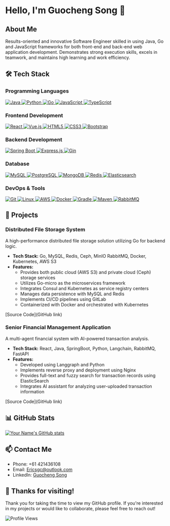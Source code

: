 # Hello, I'm Guocheng Song 👋

## About Me

Results-oriented and innovative Software Engineer skilled in using Java, Go and JavaScript frameworks for both front-end and back-end web application development. Demonstrates strong execution skills, excels in teamwork, and maintains high learning and work efficiency.

## 🛠 Tech Stack

### Programming Languages

<p align="left">
  <a href="https://www.java.com" target="_blank" rel="noreferrer">
    <img src="https://img.shields.io/badge/Java-ED8B00?style=for-the-badge&logo=java&logoColor=white" alt="Java" />
  </a>
  <a href="https://www.python.org" target="_blank" rel="noreferrer">
    <img src="https://img.shields.io/badge/Python-3776AB?style=for-the-badge&logo=python&logoColor=white" alt="Python" />
  </a>
  <a href="https://golang.org" target="_blank" rel="noreferrer">
    <img src="https://img.shields.io/badge/Go-00ADD8?style=for-the-badge&logo=go&logoColor=white" alt="Go" />
  </a>
  <a href="https://developer.mozilla.org/en-US/docs/Web/JavaScript" target="_blank" rel="noreferrer">
    <img src="https://img.shields.io/badge/JavaScript-F7DF1E?style=for-the-badge&logo=javascript&logoColor=black" alt="JavaScript" />
  </a>
  <a href="https://www.typescriptlang.org/" target="_blank" rel="noreferrer">
    <img src="https://img.shields.io/badge/TypeScript-007ACC?style=for-the-badge&logo=typescript&logoColor=white" alt="TypeScript" />
  </a>
</p>

### Frontend Development

<p align="left">
  <a href="https://reactjs.org/" target="_blank" rel="noreferrer">
    <img src="https://img.shields.io/badge/React-20232A?style=for-the-badge&logo=react&logoColor=61DAFB" alt="React" />
  </a>
  <a href="https://vuejs.org/" target="_blank" rel="noreferrer">
    <img src="https://img.shields.io/badge/Vue.js-35495E?style=for-the-badge&logo=vue.js&logoColor=4FC08D" alt="Vue.js" />
  </a>
  <a href="https://www.w3.org/html/" target="_blank" rel="noreferrer">
    <img src="https://img.shields.io/badge/HTML5-E34F26?style=for-the-badge&logo=html5&logoColor=white" alt="HTML5" />
  </a>
  <a href="https://www.w3schools.com/css/" target="_blank" rel="noreferrer">
    <img src="https://img.shields.io/badge/CSS3-1572B6?style=for-the-badge&logo=css3&logoColor=white" alt="CSS3" />
  </a>
  <a href="https://getbootstrap.com" target="_blank" rel="noreferrer">
    <img src="https://img.shields.io/badge/Bootstrap-563D7C?style=for-the-badge&logo=bootstrap&logoColor=white" alt="Bootstrap" />
  </a>
</p>

### Backend Development

<p align="left">
  <a href="https://spring.io/projects/spring-boot" target="_blank" rel="noreferrer">
    <img src="https://img.shields.io/badge/Spring_Boot-6DB33F?style=for-the-badge&logo=spring-boot&logoColor=white" alt="Spring Boot" />
  </a>
  <a href="https://expressjs.com" target="_blank" rel="noreferrer">
    <img src="https://img.shields.io/badge/Express.js-404D59?style=for-the-badge" alt="Express.js" />
  </a>
  <a href="https://gin-gonic.com/" target="_blank" rel="noreferrer">
    <img src="https://img.shields.io/badge/Gin-00ADD8?style=for-the-badge&logo=go&logoColor=white" alt="Gin" />
  </a>
</p>

### Database

<p align="left">
  <a href="https://www.mysql.com/" target="_blank" rel="noreferrer">
    <img src="https://img.shields.io/badge/MySQL-00000F?style=for-the-badge&logo=mysql&logoColor=white" alt="MySQL" />
  </a>
  <a href="https://www.postgresql.org" target="_blank" rel="noreferrer">
    <img src="https://img.shields.io/badge/PostgreSQL-316192?style=for-the-badge&logo=postgresql&logoColor=white" alt="PostgreSQL" />
  </a>
  <a href="https://www.mongodb.com/" target="_blank" rel="noreferrer">
    <img src="https://img.shields.io/badge/MongoDB-4EA94B?style=for-the-badge&logo=mongodb&logoColor=white" alt="MongoDB" />
  </a>
  <a href="https://redis.io" target="_blank" rel="noreferrer">
    <img src="https://img.shields.io/badge/Redis-DC382D?style=for-the-badge&logo=redis&logoColor=white" alt="Redis" />
  </a>
  <a href="https://www.elastic.co" target="_blank" rel="noreferrer">
    <img src="https://img.shields.io/badge/Elasticsearch-005571?style=for-the-badge&logo=elasticsearch&logoColor=white" alt="Elasticsearch" />
  </a>
</p>

### DevOps & Tools

<p align="left">
  <a href="https://git-scm.com/" target="_blank" rel="noreferrer">
    <img src="https://img.shields.io/badge/Git-F05032?style=for-the-badge&logo=git&logoColor=white" alt="Git" />
  </a>
  <a href="https://www.linux.org/" target="_blank" rel="noreferrer">
    <img src="https://img.shields.io/badge/Linux-FCC624?style=for-the-badge&logo=linux&logoColor=black" alt="Linux" />
  </a>
  <a href="https://aws.amazon.com" target="_blank" rel="noreferrer">
    <img src="https://img.shields.io/badge/AWS-232F3E?style=for-the-badge&logo=amazon-aws&logoColor=white" alt="AWS" />
  </a>
  <a href="https://www.docker.com/" target="_blank" rel="noreferrer">
    <img src="https://img.shields.io/badge/Docker-2CA5E0?style=for-the-badge&logo=docker&logoColor=white" alt="Docker" />
  </a>
  <a href="https://gradle.org" target="_blank" rel="noreferrer">
    <img src="https://img.shields.io/badge/Gradle-02303A?style=for-the-badge&logo=gradle&logoColor=white" alt="Gradle" />
  </a>
  <a href="https://maven.apache.org" target="_blank" rel="noreferrer">
    <img src="https://img.shields.io/badge/Maven-C71A36?style=for-the-badge&logo=apache-maven&logoColor=white" alt="Maven" />
  </a>
  <a href="https://www.rabbitmq.com" target="_blank" rel="noreferrer">
    <img src="https://img.shields.io/badge/RabbitMQ-FF6600?style=for-the-badge&logo=rabbitmq&logoColor=white" alt="RabbitMQ" />
  </a>
</p>

## 🚀 Projects

### Distributed File Storage System

A high-performance distributed file storage solution utilizing Go for backend logic.

- **Tech Stack:** Go, MySQL, Redis, Ceph, MinIO RabbitMQ, Docker, Kubernetes, AWS S3
- **Features:**
  - Provides both public cloud (AWS S3) and private cloud (Ceph) storage services
  - Utilizes Go-micro as the microservices framework
  - Integrates Consul and Kubernetes as service registry centers
  - Manages data persistence with MySQL and Redis
  - Implements CI/CD pipelines using GitLab
  - Containerized with Docker and orchestrated with Kubernetes

[Source Code](GitHub link)

### Senior Financial Management Application

A multi-agent financial system with AI-powered transaction analysis.

- **Tech Stack:** React, Java, SpringBoot, Python, Langchain, RabbitMQ, FastAPI
- **Features:**
  - Developed using Langgraph and Python
  - Implements reverse proxy and deployment using Nginx
  - Provides full-text and fuzzy search for transaction records using ElasticSearch
  - Integrates AI assistant for analyzing user-uploaded transaction information

[Source Code](GitHub link)

## 📊 GitHub Stats

[![Your Name's GitHub stats](https://github-readme-stats.vercel.app/api?username=feichai0017&show_icons=true&theme=radical)](https://github.com/anuraghazra/github-readme-stats)


## 📫 Contact Me

- Phone: +61 421436108
- Email: Ericsgc@outlook.com
- LinkedIn: [Guocheng Song](https://www.linkedin.com/in/guocheng-song-728580318)

## 🌟 Thanks for visiting!

Thank you for taking the time to view my GitHub profile. If you're interested in my projects or would like to collaborate, please feel free to reach out!

![Profile Views](https://komarev.com/ghpvc/?username=YourGitHubUsername&color=blueviolet&style=flat-square&label=Profile+Views)
